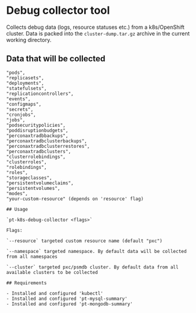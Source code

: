 # Debug collector tool

Collects debug data (logs, resource statuses etc.) from a k8s/OpenShift cluster. Data is packed into the `cluster-dump.tar.gz` archive in the current working directory. 

## Data that will be collected

```
"pods",
"replicasets",
"deployments",
"statefulsets",
"replicationcontrollers",
"events",
"configmaps",
"secrets",
"cronjobs",
"jobs",
"podsecuritypolicies",
"poddisruptionbudgets",
"perconaxtradbbackups",
"perconaxtradbclusterbackups",
"perconaxtradbclusterrestores",
"perconaxtradbclusters",
"clusterrolebindings",
"clusterroles",
"rolebindings",
"roles",
"storageclasses",
"persistentvolumeclaims",
"persistentvolumes",
"modes",
"your-custom-resource" (depends on 'resource' flag)

## Usage 

`pt-k8s-debug-collector <flags>`

Flags:

`--resource` targeted custom resource name (default "pxc")

`--namespace` targeted namespace. By default data will be collected from all namespaces

`--cluster` targeted pxc/psmdb cluster. By default data from all available clusters to be collected 

## Requirements

- Installed and configured 'kubectl'
- Installed and configured 'pt-mysql-summary'
- Installed and configured 'pt-mongodb-summary' 


